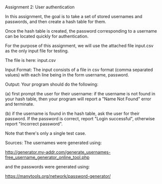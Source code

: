 Assignment 2: User authentication

In this assignment, the goal is to take a set of stored usernames and passwords, and then create a hash table for them.

Once the hash table is created, the password corresponding to a username can be located quickly for authentication.

For the purpose of this assignment, we will use the attached file input.csv as the only input file for testing.

The file is here: input.csv 
 

Input Format: The input consists of a file in csv format (comma separated values) with each line being in the form username, password.

Output: Your program should do the following:

(a) first prompt the user for their username: if the username is not found in your hash table, then your program will report a "Name Not Found" error and terminate.

(b) if the username is found in the hash table, ask the user for their password. If the password is correct, report "Login successful", otherwise report "Incorrect password".

Note that there's only a single test case.


Sources: The usernames were generated using:

http://generator.my-addr.com/generate_usernames-free_username_generator_online_tool.php

and the passwords were generated using:

https://manytools.org/network/password-generator/



 
